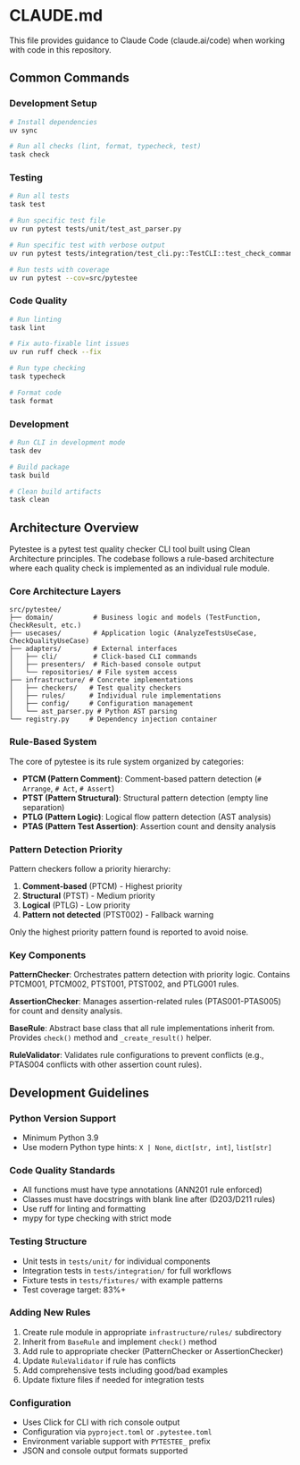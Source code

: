 # CLAUDE.md

This file provides guidance to Claude Code (claude.ai/code) when working with code in this repository.

## Common Commands

### Development Setup
```bash
# Install dependencies
uv sync

# Run all checks (lint, format, typecheck, test)
task check
```

### Testing
```bash
# Run all tests
task test

# Run specific test file
uv run pytest tests/unit/test_ast_parser.py

# Run specific test with verbose output
uv run pytest tests/integration/test_cli.py::TestCLI::test_check_command_basic -v

# Run tests with coverage
uv run pytest --cov=src/pytestee
```

### Code Quality
```bash
# Run linting
task lint

# Fix auto-fixable lint issues
uv run ruff check --fix

# Run type checking
task typecheck

# Format code
task format
```

### Development
```bash
# Run CLI in development mode
task dev

# Build package
task build

# Clean build artifacts
task clean
```

## Architecture Overview

Pytestee is a pytest test quality checker CLI tool built using Clean Architecture principles. The codebase follows a rule-based architecture where each quality check is implemented as an individual rule module.

### Core Architecture Layers

```
src/pytestee/
├── domain/          # Business logic and models (TestFunction, CheckResult, etc.)
├── usecases/        # Application logic (AnalyzeTestsUseCase, CheckQualityUseCase)
├── adapters/        # External interfaces
│   ├── cli/         # Click-based CLI commands
│   ├── presenters/  # Rich-based console output
│   └── repositories/ # File system access
├── infrastructure/ # Concrete implementations
│   ├── checkers/   # Test quality checkers
│   ├── rules/      # Individual rule implementations
│   ├── config/     # Configuration management
│   └── ast_parser.py # Python AST parsing
└── registry.py     # Dependency injection container
```

### Rule-Based System

The core of pytestee is its rule system organized by categories:

- **PTCM (Pattern Comment)**: Comment-based pattern detection (`# Arrange`, `# Act`, `# Assert`)
- **PTST (Pattern Structural)**: Structural pattern detection (empty line separation)
- **PTLG (Pattern Logic)**: Logical flow pattern detection (AST analysis)
- **PTAS (Pattern Test Assertion)**: Assertion count and density analysis

### Pattern Detection Priority

Pattern checkers follow a priority hierarchy:
1. **Comment-based** (PTCM) - Highest priority
2. **Structural** (PTST) - Medium priority  
3. **Logical** (PTLG) - Low priority
4. **Pattern not detected** (PTST002) - Fallback warning

Only the highest priority pattern found is reported to avoid noise.

### Key Components

**PatternChecker**: Orchestrates pattern detection with priority logic. Contains PTCM001, PTCM002, PTST001, PTST002, and PTLG001 rules.

**AssertionChecker**: Manages assertion-related rules (PTAS001-PTAS005) for count and density analysis.

**BaseRule**: Abstract base class that all rule implementations inherit from. Provides `check()` method and `_create_result()` helper.

**RuleValidator**: Validates rule configurations to prevent conflicts (e.g., PTAS004 conflicts with other assertion count rules).

## Development Guidelines

### Python Version Support
- Minimum Python 3.9
- Use modern Python type hints: `X | None`, `dict[str, int]`, `list[str]`

### Code Quality Standards
- All functions must have type annotations (ANN201 rule enforced)
- Classes must have docstrings with blank line after (D203/D211 rules)
- Use ruff for linting and formatting
- mypy for type checking with strict mode

### Testing Structure
- Unit tests in `tests/unit/` for individual components
- Integration tests in `tests/integration/` for full workflows  
- Fixture tests in `tests/fixtures/` with example patterns
- Test coverage target: 83%+

### Adding New Rules

1. Create rule module in appropriate `infrastructure/rules/` subdirectory
2. Inherit from `BaseRule` and implement `check()` method
3. Add rule to appropriate checker (PatternChecker or AssertionChecker)
4. Update `RuleValidator` if rule has conflicts
5. Add comprehensive tests including good/bad examples
6. Update fixture files if needed for integration tests

### Configuration
- Uses Click for CLI with rich console output
- Configuration via `pyproject.toml` or `.pytestee.toml`
- Environment variable support with `PYTESTEE_` prefix
- JSON and console output formats supported